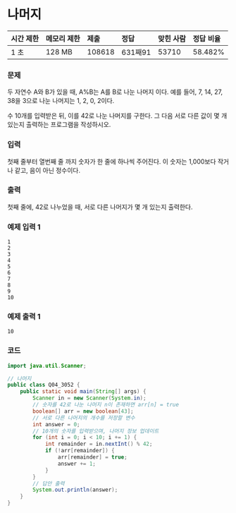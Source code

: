 # 나머지

| 시간 제한 | 메모리 제한 | 제출   | 정답  | 맞힌 사람 | 정답 비율 |
| :-------- | :---------- | :----- | :---- | :-------- | :-------- |
|1 초|128 MB	|108618	|631째91	|53710	|58.482%|

### 문제

두 자연수 A와 B가 있을 때, A%B는 A를 B로 나눈 나머지 이다. 예를 들어, 7, 14, 27, 38을 3으로 나눈 나머지는 1, 2, 0, 2이다.

수 10개를 입력받은 뒤, 이를 42로 나눈 나머지를 구한다. 그 다음 서로 다른 값이 몇 개 있는지 출력하는 프로그램을 작성하시오.

### 입력

첫째 줄부터 열번째 줄 까지 숫자가 한 줄에 하나씩 주어진다. 이 숫자는 1,000보다 작거나 같고, 음이 아닌 정수이다.

### 출력

첫째 줄에, 42로 나누었을 때, 서로 다른 나머지가 몇 개 있는지 출력한다.

### 예제 입력 1
```
1
2
3
4
5
6
7
8
9
10
```

### 예제 출력 1
```
10
```

### 코드

```java
import java.util.Scanner;

// 나머지
public class Q04_3052 {
    public static void main(String[] args) {
        Scanner in = new Scanner(System.in);
        // 숫자를 42로 나눈 나머지 n이 존재하면 arr[n] = true
        boolean[] arr = new boolean[43];
        // 서로 다른 나머지의 개수를 저장할 변수
        int answer = 0;
        // 10개의 숫자를 입력받으며, 나머지 정보 업데이트
        for (int i = 0; i < 10; i += 1) {
            int remainder = in.nextInt() % 42;
            if (!arr[remainder]) {
                arr[remainder] = true;
                answer += 1;
            }
        }
        // 답안 출력
        System.out.println(answer);
    }
}
```